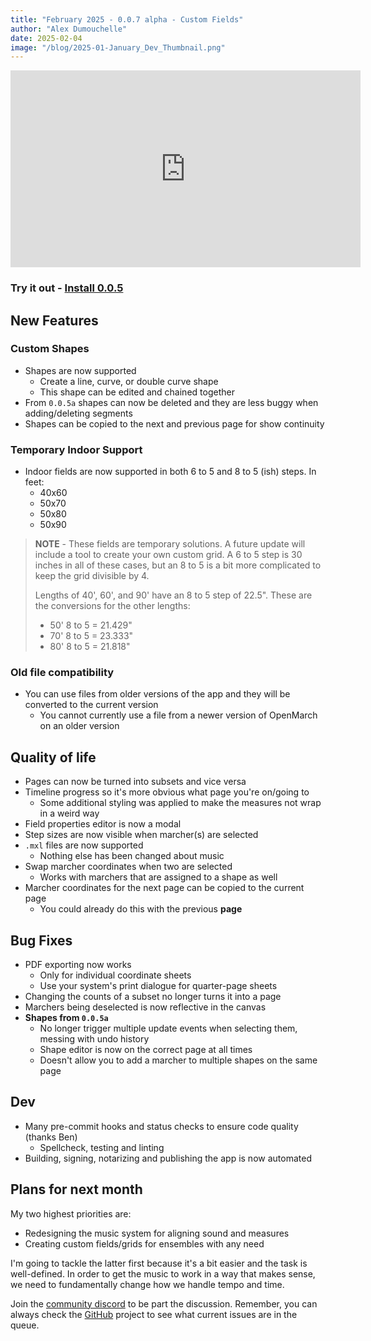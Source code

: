 ```yaml
---
title: "February 2025 - 0.0.7 alpha - Custom Fields"
author: "Alex Dumouchelle"
date: 2025-02-04
image: "/blog/2025-01-January_Dev_Thumbnail.png"
---
```


<iframe width="560" height="315" src="https://www.youtube.com/embed/m20JBP79R8k?si=2bgmXnOZGW6QzvU5" title="YouTube video player" frameborder="0" allow="accelerometer; autoplay; clipboard-write; encrypted-media; gyroscope; picture-in-picture; web-share" referrerpolicy="strict-origin-when-cross-origin" allowfullscreen></iframe>

### Try it out - [Install 0.0.5](https://github.com/OpenMarch/OpenMarch/releases/tag/v0.0.5)

## New Features

### Custom Shapes

- Shapes are now supported
  - Create a line, curve, or double curve shape
  - This shape can be edited and chained together
- From `0.0.5a` shapes can now be deleted and they are less buggy when adding/deleting segments
- Shapes can be copied to the next and previous page for show continuity

### Temporary Indoor Support

- Indoor fields are now supported in both 6 to 5 and 8 to 5 (ish) steps. In feet:
  - 40x60
  - 50x70
  - 50x80
  - 50x90

> **NOTE** - These fields are temporary solutions.
> A future update will include a tool to create your own custom grid.
> A 6 to 5 step is 30 inches in all of these cases, but an 8 to 5 is a bit more complicated to keep the grid divisible by 4.
>
> Lengths of 40', 60', and 90' have an 8 to 5 step of 22.5". These are the conversions for the other lengths:
>
> - 50' 8 to 5 = 21.429"
> - 70' 8 to 5 = 23.333"
> - 80' 8 to 5 = 21.818"

### Old file compatibility

- You can use files from older versions of the app and they will be converted to the current version
  - You cannot currently use a file from a newer version of OpenMarch on an older version

## Quality of life

- Pages can now be turned into subsets and vice versa
- Timeline progress so it's more obvious what page you're on/going to
  - Some additional styling was applied to make the measures not wrap in a weird way
- Field properties editor is now a modal
- Step sizes are now visible when marcher(s) are selected
- `.mxl` files are now supported
  - Nothing else has been changed about music
- Swap marcher coordinates when two are selected
  - Works with marchers that are assigned to a shape as well
- Marcher coordinates for the next page can be copied to the current page
  - You could already do this with the previous **page**

## Bug Fixes

- PDF exporting now works
  - Only for individual coordinate sheets
  - Use your system's print dialogue for quarter-page sheets
- Changing the counts of a subset no longer turns it into a page
- Marchers being deselected is now reflective in the canvas
- **Shapes from `0.0.5a`**
  - No longer trigger multiple update events when selecting them, messing with undo history
  - Shape editor is now on the correct page at all times
  - Doesn't allow you to add a marcher to multiple shapes on the same page

## Dev

- Many pre-commit hooks and status checks to ensure code quality (thanks Ben)
  - Spellcheck, testing and linting
- Building, signing, notarizing and publishing the app is now automated

## Plans for next month

My two highest priorities are:

- Redesigning the music system for aligning sound and measures
- Creating custom fields/grids for ensembles with any need

I'm going to tackle the latter first because it's a bit easier and the task is well-defined.
In order to get the music to work in a way that makes sense, we need to fundamentally change how we handle tempo and time.

Join the [community discord](https://discord.gg/eTsQ98uZzq) to be part the discussion. Remember, you can always check the [GitHub](https://github.com/OpenMarch/OpenMarch) project to see what current issues are in the queue.
